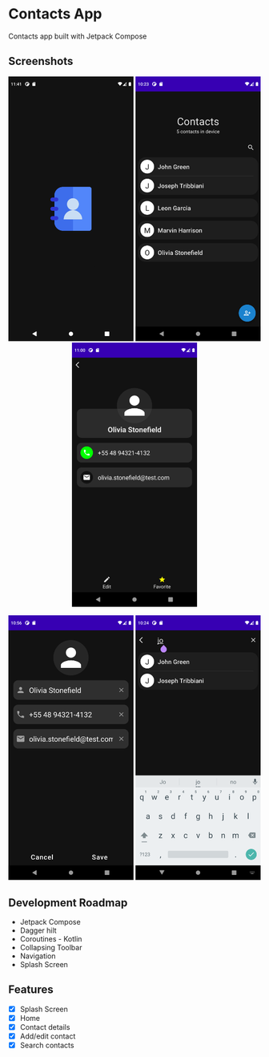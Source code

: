 # Contacts App

Contacts app built with Jetpack Compose

## Screenshots

<p align="center">
    <img src="screenshots/splash-screen.png" width="250" alt="Splash Screen">
    <img src="screenshots/home-screen.png" width="250" alt="Home">
    <img src="screenshots/detail-screen.png" width="250" alt="Contact details">
</p>

<p align="center">
    <img src="screenshots/add-edit-screen.png" width="250" alt="Add/edit">
    <img src="screenshots/search-screen.png" width="250" alt="Search">
</p>

## Development Roadmap

- Jetpack Compose
- Dagger hilt
- Coroutines - Kotlin
- Collapsing Toolbar
- Navigation
- Splash Screen

## Features

- [x] Splash Screen
- [x] Home
- [x] Contact details
- [x] Add/edit contact
- [x] Search contacts